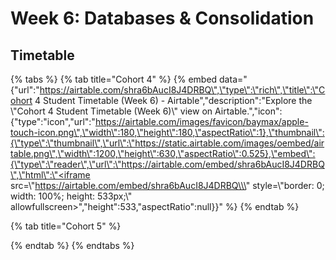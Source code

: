 # Week 6: Databases & Consolidation

## Timetable

{% tabs %}
{% tab title="Cohort 4" %}
{% embed data="{\"url\":\"https://airtable.com/shra6bAucI8J4DRBQ\",\"type\":\"rich\",\"title\":\"Cohort 4 Student Timetable \(Week 6\) - Airtable\",\"description\":\"Explore the \\\"Cohort 4 Student Timetable \(Week 6\)\\\" view on Airtable.\",\"icon\":{\"type\":\"icon\",\"url\":\"https://airtable.com/images/favicon/baymax/apple-touch-icon.png\",\"width\":180,\"height\":180,\"aspectRatio\":1},\"thumbnail\":{\"type\":\"thumbnail\",\"url\":\"https://static.airtable.com/images/oembed/airtable.png\",\"width\":1200,\"height\":630,\"aspectRatio\":0.525},\"embed\":{\"type\":\"reader\",\"url\":\"https://airtable.com/embed/shra6bAucI8J4DRBQ\",\"html\":\"<iframe src=\\\"https://airtable.com/embed/shra6bAucI8J4DRBQ\\\" style=\\\"border: 0; width: 100%; height: 533px;\\\" allowfullscreen></iframe>\",\"height\":533,\"aspectRatio\":null}}" %}
{% endtab %}

{% tab title="Cohort 5" %}

{% endtab %}
{% endtabs %}

